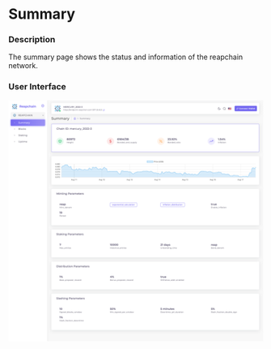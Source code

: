 # Summary

### Description

The summary page shows the status and information of the reapchain network.

### User Interface

![](<../../../.gitbook/assets/image (5) (1) (1).png>)



